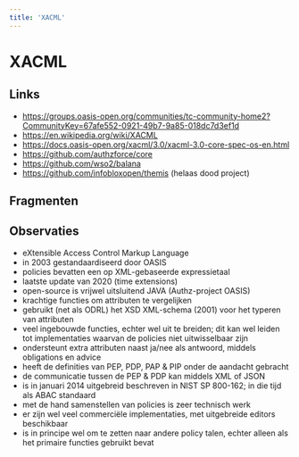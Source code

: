 ```yaml
---
title: 'XACML'
---
```


# XACML

## Links
- https://groups.oasis-open.org/communities/tc-community-home2?CommunityKey=67afe552-0921-49b7-9a85-018dc7d3ef1d
- https://en.wikipedia.org/wiki/XACML
- https://docs.oasis-open.org/xacml/3.0/xacml-3.0-core-spec-os-en.html
- https://github.com/authzforce/core
- https://github.com/wso2/balana
- https://github.com/infobloxopen/themis (helaas dood project)

## Fragmenten

## Observaties
- eXtensible Access Control Markup Language
- in 2003 gestandaardiseerd door OASIS
- policies bevatten een op XML-gebaseerde expressietaal
- laatste update van 2020 (time extensions)
- open-source is vrijwel uitsluitend JAVA (Authz-project OASIS)
- krachtige functies om attributen te vergelijken
- gebruikt (net als ODRL) het XSD XML-schema (2001) voor het typeren van attributen
- veel ingebouwde functies, echter wel uit te breiden; dit kan wel leiden tot implementaties waarvan de policies niet uitwisselbaar zijn
- ondersteunt extra attributen naast ja/nee als antwoord, middels obligations en advice
- heeft de definities van PEP, PDP, PAP & PIP onder de aandacht gebracht
- de communicatie tussen de PEP & PDP kan middels XML of JSON
- is in januari 2014 uitgebreid beschreven in NIST SP 800-162; in die tijd als ABAC standaard
- met de hand samenstellen van policies is zeer technisch werk
- er zijn wel veel commerciële implementaties, met uitgebreide editors beschikbaar
- is in principe wel om te zetten naar andere policy talen, echter alleen als het primaire functies gebruikt bevat
